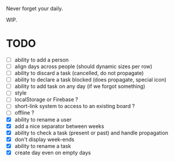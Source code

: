 Never forget your daily.

WIP.

# TODO

- [ ] ability to add a person
- [ ] align days across people (should dynamic sizes per row)
- [ ] ability to discard a task (cancelled, do not propagate)
- [ ] ability to declare a task blocked (does propagate, special icon)
- [ ] ability to add task on any day (if we forgot something)
- [ ] style
- [ ] localStorage or Firebase ?
- [ ] short-link system to access to an existing board ?
- [ ] offline ?
- [x] ability to rename a user
- [x] add a nice separator between weeks
- [x] ability to check a task (present or past) and handle propagation 
- [x] don't display week-ends
- [x] ability to rename a task
- [x] create day even on empty days
